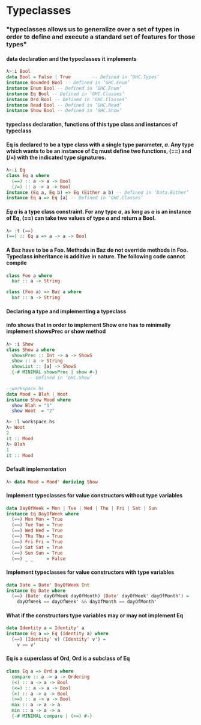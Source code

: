 # Typeclasses
### "typeclasses allows us to generalize over a set of types in order to define and execute a standard set of features for those types"

#### data declaration and the typeclasses it implements
```haskell
λ>:i Bool
data Bool = False | True        -- Defined in ‘GHC.Types’
instance Bounded Bool -- Defined in ‘GHC.Enum’
instance Enum Bool -- Defined in ‘GHC.Enum’
instance Eq Bool -- Defined in ‘GHC.Classes’
instance Ord Bool -- Defined in ‘GHC.Classes’
instance Read Bool -- Defined in ‘GHC.Read’
instance Show Bool -- Defined in ‘GHC.Show’
```
#### typeclass declaration, functions of this type class and instances of typeclass
#### Eq is declared to be a type class with a single type parameter, *a*. Any type which wants to be an instance of Eq must define two functions, (==) and (/=) with the indicated type signatures.
```haskell
λ>:i Eq
class Eq a where
  (==) :: a -> a -> Bool
  (/=) :: a -> a -> Bool
instance (Eq a, Eq b) => Eq (Either a b) -- Defined in ‘Data.Either’
instance Eq a => Eq [a] -- Defined in ‘GHC.Classes’
```
#### *Eq a* is a type class constraint. For any type *a*, as long as *a* is an instance of Eq, (==) can take two values of type *a* and return a Bool.
```haskell
λ> :t (==)
(==) :: Eq a => a -> a -> Bool
```

#### A Baz have to be a Foo. Methods in Baz do not override methods in Foo. Typeclass inheritance is additive in nature. The following code cannot compile
```haskell
class Foo a where
  bar :: a -> String

class (Foo a) => Baz a where
  bar :: a -> String
```

#### Declaring a type and implementing a typeclass
#### info shows that in order to implement Show one has to minimally implement showsPrec or show method
```haskell
λ> :i Show
class Show a where
  showsPrec :: Int -> a -> ShowS
  show :: a -> String
  showList :: [a] -> ShowS
  {-# MINIMAL showsPrec | show #-}
        -- Defined in ‘GHC.Show’

--workspace.hs
data Mood = Blah | Woot
instance Show Mood where
  show Blah = "1"
  show Woot  = "2"

λ> :l workspace.hs
λ> Woot
2
it :: Mood
λ> Blah
1
it :: Mood  
```

#### Default implementation
```haskell
λ> data Mood = Mood' deriving Show
```

#### Implement typeclasses for value constructors without type variables
```haskell
data DayOfWeek = Mon | Tue | Wed | Thu | Fri | Sat | Sun
instance Eq DayOfWeek where
  (==) Mon Mon = True
  (==) Tue Tue = True
  (==) Wed Wed = True
  (==) Thu Thu = True
  (==) Fri Fri = True
  (==) Sat Sat = True
  (==) Sun Sun = True
  (==) _ _     = False
```
#### Implement typeclasses for value constructors with type variables
```haskell
data Date = Date' DayOfWeek Int
instance Eq Date where
  (==) (Date' dayOfWeek dayOfMonth) (Date' dayOfWeek' dayOfMonth') =
    dayOfWeek == dayOfWeek' && dayOfMonth == dayOfMonth'
```

#### What if the constructors type variables may or may not implement Eq
```haskell
data Identity a = Identity' a
instance Eq a => Eq (Identity a) where
  (==) (Identity' v) (Identity' v') =
    v == v'
```

#### Eq is a superclass of Ord, Ord is a subclass of Eq
```haskell
class Eq a => Ord a where
  compare :: a -> a -> Ordering
  (<) :: a -> a -> Bool
  (<=) :: a -> a -> Bool
  (>) :: a -> a -> Bool
  (>=) :: a -> a -> Bool
  max :: a -> a -> a
  min :: a -> a -> a
  {-# MINIMAL compare | (<=) #-}
```
